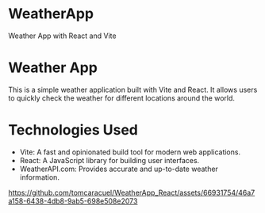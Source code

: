 # WeatherApp
Weather App with React and Vite

# Weather App
This is a simple weather application built with Vite and React. It allows users to quickly check the weather for different locations around the world.

# Technologies Used
* Vite: A fast and opinionated build tool for modern web applications.
* React: A JavaScript library for building user interfaces.
* WeatherAPI.com: Provides accurate and up-to-date weather information.






https://github.com/tomcaracuel/WeatherApp_React/assets/66931754/46a7a158-6438-4db8-9ab5-698e508e2073
